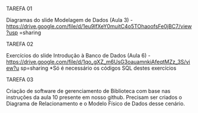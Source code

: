 TAREFA 01

Diagramas do slide Modelagem de Dados (Aula 3) -
https://drive.google.com/file/d/1eu9lfXeY0muitC4o5TOhaoofsFe0jBC7/view?usp
=sharing

TAREFA 02

Exercícios do slide Introdução à Banco de Dados (Aula 6) -
https://drive.google.com/file/d/1qo_gXZ_m6UsG3oauamnkiAfeqtMZz_3S/view?u
sp=sharing
*Só é necessário os códigos SQL destes exercícios

TAREFA 03

Criação de software de gerenciamento de Biblioteca com base nas instruções da
aula 10 presente em nosso github. Precisam ser criados o Diagrama de
Relacionamento e o Modelo Físico de Dados desse cenário.
